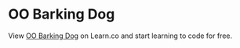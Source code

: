 # OO Barking Dog
<p class='util--hide'>View <a href='https://learn.co/lessons/phrg-oo-barking-dog'>OO Barking Dog</a> on Learn.co and start learning to code for free.</p>
